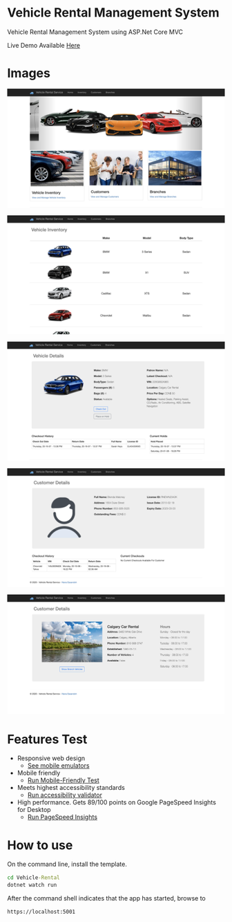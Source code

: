 # Vehicle Rental Management System

Vehicle Rental Management System using ASP.Net Core MVC

Live Demo Available [Here](http://vehiclerental.azurewebsites.net/)

# Images
![Homepage](Screenshots/1.png "Homepage")


![Vehicle Inventory](Screenshots/2.png "Vehicle Rental")


![Vehicle Details](Screenshots/3.png "Vehicle Rental")


![Patron Details](Screenshots/4.png "Patron Details")


![Branch Details](Screenshots/5.png "Branch Details")

# Features Test
- Responsive web design
  - [See mobile emulators](https://www.responsinator.com/?url=https%3A%2F%2Fvehiclerental.azurewebsites.net%2F)
- Mobile friendly
  - [Run Mobile-Friendly Test](https://search.google.com/test/mobile-friendly?id=gvrwsdcX6Ux-Vr0vbr-hmg)
- Meets highest accessibility standards 
  - [Run accessibility validator](https://wave.webaim.org/report#/http://vehiclerental.azurewebsites.net/)
- High performance. Gets 89/100 points on Google PageSpeed Insights for Desktop
  - [Run PageSpeed Insights](https://developers.google.com/speed/pagespeed/insights/?url=http%3A%2F%2Fvehiclerental.azurewebsites.net%2F)


# How to use

On the command line, install the template.

```cmd
cd Vehicle-Rental
dotnet watch run
```

After the command shell indicates that the app has started, browse to 

```cmd
https://localhost:5001
```